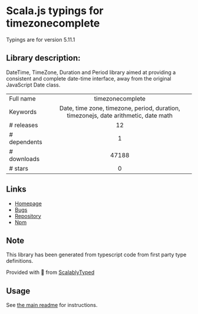 
# Scala.js typings for timezonecomplete

Typings are for version 5.11.1

## Library description:
DateTime, TimeZone, Duration and Period library aimed at providing a consistent and complete date-time interface, away from the original JavaScript Date class.

|                    |                 |
| ------------------ | :-------------: |
| Full name          | timezonecomplete |
| Keywords           | Date, time zone, timezone, period, duration, timezonejs, date arithmetic, date math |
| # releases         | 12 |
| # dependents       | 1 |
| # downloads        | 47188 |
| # stars            | 0 |

## Links
- [Homepage](https://github.com/spiritit/timezonecomplete)
- [Bugs](https://github.com/spiritit/timezonecomplete/issues)
- [Repository](https://github.com/spiritit/timezonecomplete)
- [Npm](https://www.npmjs.com/package/timezonecomplete)
    


## Note
This library has been generated from typescript code from first party type definitions.

Provided with :purple_heart: from [ScalablyTyped](https://github.com/oyvindberg/ScalablyTyped)

## Usage
See [the main readme](../../readme.md) for instructions.


